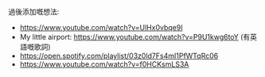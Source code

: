 過後添加嘅想法:

- https://www.youtube.com/watch?v=UlHx0vbqe9I
- My little airport: https://www.youtube.com/watch?v=P9U1kwg6toY (有英語嘅歌詞)
- https://open.spotify.com/playlist/03z0ld7Fs4mI1PfWTqRc06
- https://www.youtube.com/watch?v=f0HCKsmLS3A

